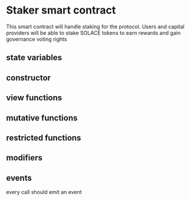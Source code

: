 # Staker smart contract
This smart contract will handle staking for the protocol. Users and capital providers will be able to stake SOLACE tokens to earn rewards and gain governance voting rights

## state variables

## constructor

## view functions

## mutative functions

## restricted functions

## modifiers

## events
every call should emit an event